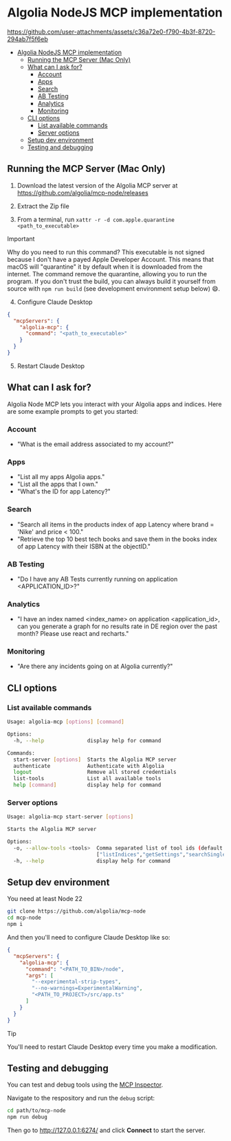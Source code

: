 # Algolia NodeJS MCP implementation

https://github.com/user-attachments/assets/c36a72e0-f790-4b3f-8720-294ab7f5f6eb

- [Algolia NodeJS MCP implementation](#algolia-nodejs-mcp-implementation)
  - [Running the MCP Server (Mac Only)](#running-the-mcp-server-mac-only)
  - [What can I ask for?](#what-can-i-ask-for)
    - [Account](#account)
    - [Apps](#apps)
    - [Search](#search)
    - [AB Testing](#ab-testing)
    - [Analytics](#analytics)
    - [Monitoring](#monitoring)
  - [CLI options](#cli-options)
    - [List available commands](#list-available-commands)
    - [Server options](#server-options)
  - [Setup dev environment](#setup-dev-environment)
  - [Testing and debugging](#testing-and-debugging)

## Running the MCP Server (Mac Only)

1. Download the latest version of the Algolia MCP server at https://github.com/algolia/mcp-node/releases

2. Extract the Zip file

3. From a terminal, run `xattr -r -d com.apple.quarantine <path_to_executable>`

> [!IMPORTANT]
> Why do you need to run this command?
> This executable is not signed because I don't have a payed Apple Developer Account.
> This means that macOS will "quarantine" it by default when it is downloaded from the internet.
> The command remove the quarantine, allowing you to run the program. If you don't trust the build,
> you can always build it yourself from source with `npm run build` (see development environment setup below) 😄.

4. Configure Claude Desktop

```json
{
  "mcpServers": {
    "algolia-mcp": {
      "command": "<path_to_executable>"
    }
  }
}
```

5. Restart Claude Desktop


## What can I ask for?

Algolia Node MCP lets you interact with your Algolia apps and indices. Here are some example prompts to get you started:

### Account

- "What is the email address associated to my account?"

### Apps

- "List all my apps Algolia apps."
- "List all the apps that I own."
- "What's the ID for app Latency?"

### Search

- "Search all items in the products index of app Latency where brand = 'Nike' and price < 100."
- "Retrieve the top 10 best tech books and save them in the books index of app Latency with their ISBN at the objectID."

### AB Testing

- "Do I have any AB Tests currently running on application <APPLICATION_ID>?"

### Analytics

- "I have an index named <index_name> on application <application_id>, can you generate a graph for no results rate in DE region over the past month? Please use react and recharts."

### Monitoring

- "Are there any incidents going on at Algolia currently?"

## CLI options

### List available commands

```sh
Usage: algolia-mcp [options] [command]

Options:
  -h, --help              display help for command

Commands:
  start-server [options]  Starts the Algolia MCP server
  authenticate            Authenticate with Algolia
  logout                  Remove all stored credentials
  list-tools              List all available tools
  help [command]          display help for command
```

### Server options

```sh
Usage: algolia-mcp start-server [options]

Starts the Algolia MCP server

Options:
  -o, --allow-tools <tools>  Comma separated list of tool ids (default:
                             ["listIndices","getSettings","searchSingleIndex","getTopSearches","getTopHits","getNoResultsRate"])
  -h, --help                 display help for command
```

## Setup dev environment

You need at least Node 22

```sh
git clone https://github.com/algolia/mcp-node
cd mcp-node
npm i
```

And then you'll need to configure Claude Desktop like so:

```json
{
  "mcpServers": {
    "algolia-mcp": {
      "command": "<PATH_TO_BIN>/node",
      "args": [
        "--experimental-strip-types",
        "--no-warnings=ExperimentalWarning",
        "<PATH_TO_PROJECT>/src/app.ts"
      ]
    }
  }
}
```

> [!TIP]
> You'll need to restart Claude Desktop every time you make a modification.

## Testing and debugging

You can test and debug tools using the [MCP Inspector](https://modelcontextprotocol.io/docs/tools/inspector).

Navigate to the respository and run the `debug` script:

```sh
cd path/to/mcp-node
npm run debug
```

Then go to http://127.0.0.1:6274/ and click **Connect** to start the server.
